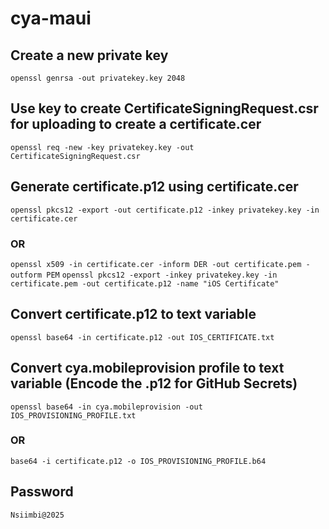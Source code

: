 # cya-maui

## Create a new private key
`openssl genrsa -out privatekey.key 2048`

## Use key to create CertificateSigningRequest.csr for uploading to create a certificate.cer
`openssl req -new -key privatekey.key -out CertificateSigningRequest.csr`

## Generate certificate.p12 using certificate.cer
`openssl pkcs12 -export -out certificate.p12 -inkey privatekey.key -in certificate.cer`
### OR
`openssl x509 -in certificate.cer -inform DER -out certificate.pem -outform PEM`
`openssl pkcs12 -export -inkey privatekey.key -in certificate.pem -out certificate.p12 -name "iOS Certificate"`

## Convert certificate.p12 to text variable
`openssl base64 -in certificate.p12 -out IOS_CERTIFICATE.txt`

## Convert cya.mobileprovision profile to text variable (Encode the .p12 for GitHub Secrets)
`openssl base64 -in cya.mobileprovision -out IOS_PROVISIONING_PROFILE.txt`
### OR
`base64 -i certificate.p12 -o IOS_PROVISIONING_PROFILE.b64`

## Password
`Nsiimbi@2025`